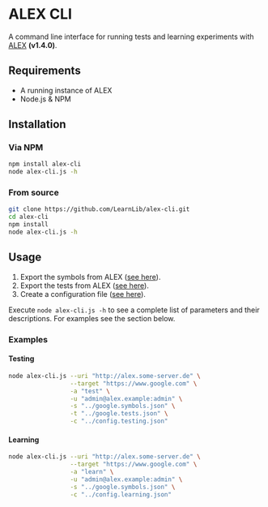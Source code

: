 # ALEX CLI

A command line interface for running tests and learning experiments with [ALEX](https://github.com/LearnLib/alex) **(v1.4.0)**.

## Requirements

* A running instance of ALEX
* Node.js & NPM

## Installation

### Via NPM

```bash
npm install alex-cli
node alex-cli.js -h 
```

### From source

```bash
git clone https://github.com/LearnLib/alex-cli.git
cd alex-cli
npm install
node alex-cli.js -h 
```

## Usage

1. Export the symbols from ALEX ([see here](http://learnlib.github.io/alex/book/1.4.0/contents/user-manual/symbol-modeling/#export--import)).
2. Export the tests from ALEX ([see here](http://learnlib.github.io/alex/book/1.4.0/contents/user-manual/testing.html)).
3. Create a configuration file ([see here](http://learnlib.github.io/alex/book/1.4.0/contents/cli/)).

Execute `node alex-cli.js -h` to see a complete list of parameters and their descriptions.
For examples see the section below.

### Examples

#### Testing

```bash
node alex-cli.js --uri "http://alex.some-server.de" \
                 --target "https://www.google.com" \
                 -a "test" \
                 -u "admin@alex.example:admin" \
                 -s "../google.symbols.json" \
                 -t "../google.tests.json" \
                 -c "../config.testing.json"
```

#### Learning

```bash
node alex-cli.js --uri "http://alex.some-server.de" \
                 --target "https://www.google.com" \
                 -a "learn" \
                 -u "admin@alex.example:admin" \
                 -s "../google.symbols.json" \
                 -c "../config.learning.json"
```
